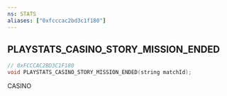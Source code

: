 ```yaml
---
ns: STATS
aliases: ["0xfcccac2bd3c1f180"]
---
```

## PLAYSTATS_CASINO_STORY_MISSION_ENDED

```c
// 0xFCCCAC2BD3C1F180
void PLAYSTATS_CASINO_STORY_MISSION_ENDED(string matchId);
```

CASINO

